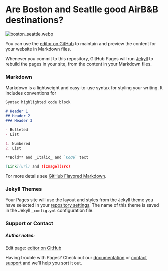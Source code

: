 # Are Boston and Seatlle good AirB&B destinations?

![boston_seattle.webp](src)

You can use the [editor on GitHub](https://github.com/Gonzalo-MG/UDACITY_DataScience/edit/gh-pages/index.md) to maintain and preview the content for your website in Markdown files.

Whenever you commit to this repository, GitHub Pages will run [Jekyll](https://jekyllrb.com/) to rebuild the pages in your site, from the content in your Markdown files.

### Markdown

Markdown is a lightweight and easy-to-use syntax for styling your writing. It includes conventions for

```markdown
Syntax highlighted code block

# Header 1
## Header 2
### Header 3

- Bulleted
- List

1. Numbered
2. List

**Bold** and _Italic_ and `Code` text

[Link](url) and ![Image](src)
```

For more details see [GitHub Flavored Markdown](https://guides.github.com/features/mastering-markdown/).

### Jekyll Themes

Your Pages site will use the layout and styles from the Jekyll theme you have selected in your [repository settings](https://github.com/Gonzalo-MG/UDACITY_DataScience/settings). The name of this theme is saved in the Jekyll `_config.yml` configuration file.

### Support or Contact



##### Author notes:

Edit page: [editor on GitHub](https://github.com/Gonzalo-MG/UDACITY_DataScience/edit/gh-pages/index.md)

Having trouble with Pages? Check out our [documentation](https://docs.github.com/categories/github-pages-basics/) or [contact support](https://github.com/contact) and we’ll help you sort it out.
